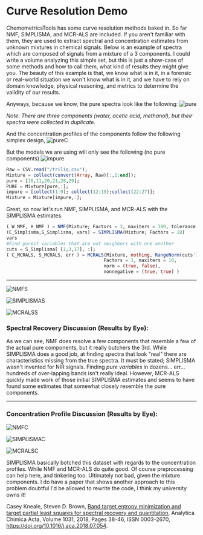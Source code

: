 # Curve Resolution Demo
ChemometricsTools has some curve resolution methods baked in. So far NMF, SIMPLISMA, and MCR-ALS are included. If you aren't familiar with them, they are used to extract spectral and concentration estimates from unknown mixtures in chemical signals. Below is an example of spectra which are composed of signals from a mixture of a 3 components. I could write a volume analyzing this simple set, but this is just a show-case of some methods and how to call them, what kind of results they might give you. The beauty of this example is that, we know what is in it, in a forensic or real-world situation we won't know what is in it, and we have to rely on domain knowledge, physical reasoning, and metrics to determine the validity of our results.

Anyways, because we know, the pure spectra look like the following:
![pure](https://raw.githubusercontent.com/caseykneale/ChemometricsTools/master/images/CurveResolutionDemo/PureSComps.png)

*Note: There are three components (water, acetic acid, methanol), but their spectra were collected in duplicate.*

And the concentration profiles of the components follow the following simplex design,
![pureC](https://raw.githubusercontent.com/caseykneale/ChemometricsTools/master/images/CurveResolutionDemo/PureCComps.png)

But the models we are using will only see the following (no pure components)
![impure](https://raw.githubusercontent.com/caseykneale/ChemometricsTools/master/images/CurveResolutionDemo/mixture.png)

```julia
Raw = CSV.read("/triliq.csv");
Mixture = collect(convert(Array, Raw)[:,1:end]);
pure = [10,11,20,21,28,29];
PURE = Mixture[pure,:];
impure = [collect(1:9); collect(12:19);collect(22:27)];
Mixture = Mixture[impure,:];
```

Great, so now let's run NMF, SIMPLISMA, and MCR-ALS with the SIMPLISMA estimates.

```julia
( W_NMF, H_NMF ) = NMF(Mixture; Factors = 3, maxiters = 300, tolerance = 1e-8)
(C_Simplisma,S_Simplisma, vars) = SIMPLISMA(Mixture; Factors = 18)
vars
#Find purest variables that are not neighbors with one another
cuts = S_Simplisma[ [1,3,17], :];
( C_MCRALS, S_MCRALS, err ) = MCRALS(Mixture, nothing, RangeNorm(cuts')(cuts')';
                                    Factors = 3, maxiters = 10,
                                    norm = (true, false),
                                    nonnegative = (true, true) )
```

***
![NMFS](https://raw.githubusercontent.com/caseykneale/ChemometricsTools/master/images/CurveResolutionDemo/NMFS.png)

![SIMPLISMAS](https://raw.githubusercontent.com/caseykneale/ChemometricsTools/master/images/CurveResolutionDemo/SIMPLISMAS.png)

![MCRALSS](https://raw.githubusercontent.com/caseykneale/ChemometricsTools/master/images/CurveResolutionDemo/MCRALSS.png)

### Spectral Recovery Discussion (Results by Eye):
As we can see, NMF does resolve a few components that resemble a few of the actual pure components, but it really butchers the 3rd. While SIMPLISMA does a good job, at finding spectra that look "real" there are characteristics missing from the true spectra. It must be stated; SIMPLISMA wasn't invented for NIR signals. Finding *pure variables* in dozens... err... hundreds of over-lapping bands isn't really ideal. However, MCR-ALS quickly made work of those initial SIMPLISMA estimates and seems to have found some estimates that somewhat closely resemble the pure components.

***
### Concentration Profile Discussion (Results by Eye):
![NMFC](https://raw.githubusercontent.com/caseykneale/ChemometricsTools/master/images/CurveResolutionDemo/NMFC.png)

![SIMPLISMAC](https://raw.githubusercontent.com/caseykneale/ChemometricsTools/master/images/CurveResolutionDemo/SIMPLISMAC.png)

![MCRALSC](https://raw.githubusercontent.com/caseykneale/ChemometricsTools/master/images/CurveResolutionDemo/MCRALSC.png)

SIMPLISMA basically botched this dataset with regards to the concentration profiles. While NMF and MCR-ALS do quite good. Of course preprocessing can help here, and tinkering too. Ultimately not bad, given the mixture components. I do have a paper that shows another approach to this problem doubtful I'd be allowed to rewrite the code, I think my university owns it!

Casey Kneale, Steven D. Brown, [Band target entropy minimization and target partial least squares for spectral recovery and quantitation](http://www.sciencedirect.com/science/article/pii/S0003267018309188), Analytica Chimica Acta, Volume 1031, 2018, Pages 38-46, ISSN 0003-2670, https://doi.org/10.1016/j.aca.2018.07.054.
